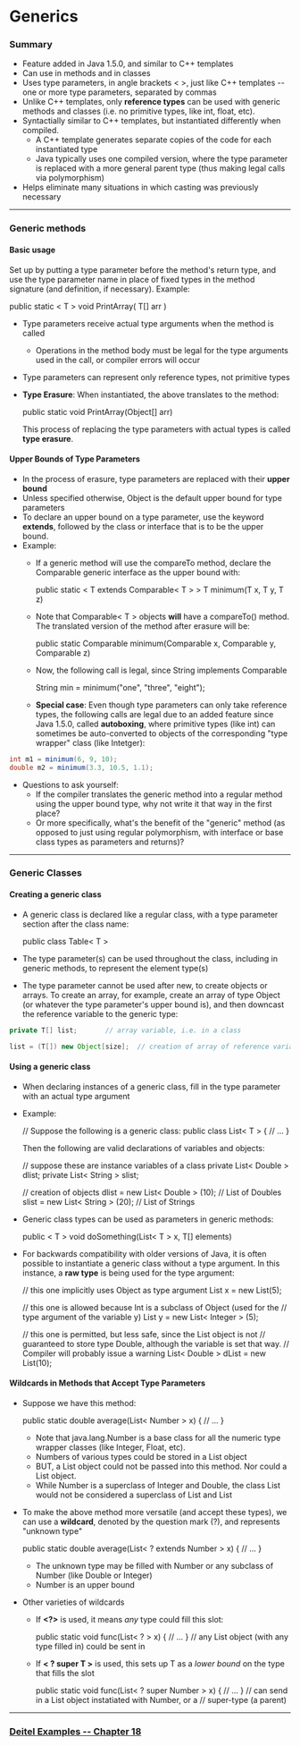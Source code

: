 # Generics

### Summary

-   Feature added in Java 1.5.0, and similar to C++ templates
-   Can use in methods and in classes
-   Uses type parameters, in angle brackets  < >, just like C++ templates -- one or more type parameters, separated by commas
-   Unlike C++ templates, only  **reference types**  can be used with generic methods and classes (i.e. no primitive types, like  int,  float, etc).
-   Syntactially similar to C++ templates, but instantiated differently when compiled.
    -   A C++ template generates separate copies of the code for each instantiated type
    -   Java typically uses one compiled version, where the type parameter is replaced with a more general parent type (thus making legal calls via polymorphism)
-   Helps eliminate many situations in which casting was previously necessary

----------

### Generic methods

#### Basic usage

Set up by putting a type parameter before the method's return type, and use the type parameter name in place of fixed types in the method signature (and definition, if necessary). Example:

 public static < T > void PrintArray( T[] arr )

-   Type parameters receive actual type arguments when the method is called
    -   Operations in the method body must be legal for the type arguments used in the call, or compiler errors will occur
-   Type parameters can represent only reference types, not primitive types
-   **Type Erasure**: When instantiated, the above translates to the method:
    
     public static void PrintArray(Object[] arr)
    
    This process of replacing the type parameters with actual types is called  **type erasure**.

#### Upper Bounds of Type Parameters

-   In the process of erasure, type parameters are replaced with their  **upper bound**
-   Unless specified otherwise,  Object  is the default upper bound for type parameters
-   To declare an upper bound on a type parameter, use the keyword  **extends**, followed by the class or interface that is to be the upper bound.
-   Example:
    -   If a generic method will use the  compareTo  method, declare the  Comparable<T>  generic interface as the upper bound with:
        
          public static < T extends Comparable< T > > T minimum(T x, T y, T z)
         
        
    -   Note that  Comparable< T >  objects  **will**  have a  compareTo()  method.  
        The translated version of the method after erasure will be:
        
          public static Comparable minimum(Comparable x, Comparable y, Comparable z)
         
        
    -   Now, the following call is legal, since  String  implements  Comparable<String>
        
          String min = minimum("one", "three", "eight");
         
        
    -   **Special case**: Even though type parameters can only take reference types, the following calls are legal due to an added feature since Java 1.5.0, called  **autoboxing**, where primitive types (like  int) can sometimes be auto-converted to objects of the corresponding "type wrapper" class (like  Intetger):

```java
int m1 = minimum(6, 9, 10);
double m2 = minimum(3.3, 10.5, 1.1);
```


-   Questions to ask yourself:
    -   If the compiler translates the generic method into a regular method using the upper bound type, why not write it that way in the first place?
    -   Or more specifically, what's the benefit of the "generic" method (as opposed to just using regular polymorphism, with interface or base class types as parameters and returns)?

----------

### Generic Classes

#### Creating a generic class

-   A generic class is declared like a regular class, with a type parameter section after the class name:
    
     public class Table< T >
    
-   The type parameter(s) can be used throughout the class, including in generic methods, to represent the element type(s)
-   The type parameter cannot be used after  new, to create objects or arrays. To create an array, for example, create an array of type  Object  (or whatever the type parameter's upper bound is), and then downcast the reference variable to the generic type:

```java
private T[] list;		// array variable, i.e. in a class

list = (T[]) new Object[size];	// creation of array of reference variables
```


#### Using a generic class

-   When declaring instances of a generic class, fill in the type parameter with an actual type argument
-   Example:
    
     // Suppose the following is a generic class:
     public class List< T > { // ... }
    
    Then the following are valid declarations of variables and objects:
    
     // suppose these are instance variables of a class
     private List< Double > dlist;
     private List< String > slist;
    
     // creation of objects
     dlist = new List< Double > (10);	// List of Doubles
     slist = new List< String > (20);	// List of Strings
    
-   Generic class types can be used as parameters in generic methods:
    
     public < T > void doSomething(List< T > x, T[] elements)
    
-   For backwards compatibility with older versions of Java, it is often possible to instantiate a generic class without a type argument. In this instance, a  **raw type**  is being used for the type argument:
    
     // this one implicitly uses Object as type argument
     List x = new List(5);	
    
     // this one is allowed because Int is a subclass of Object (used for the 
     //  type argument of the variable y)
     List y = new List< Integer > (5);
    
     // this one is permitted, but less safe, since the List object is not
     //  guaranteed to store type Double, although the variable is set that way.
     //  Compiler will probably issue a warning
     List< Double > dList = new List(10);
    

#### Wildcards in Methods that Accept Type Parameters

-   Suppose we have this method:
    
     public static double average(List< Number > x)  { // ... }
    
    -   Note that  java.lang.Number  is a base class for all the numeric type wrapper classes (like  Integer,  Float, etc).
    -   Numbers of various types could be stored in a  List<Number>  object
    -   BUT, a  List<Double>  object could not be passed into this method. Nor could a  List<Integer>  object.
    -   While  Number  is a superclass of  Integer  and  Double, the class  List<Number>  would not be considered a superclass of  List<Double>  and  List<Integer>
-   To make the above method more versatile (and accept these types), we can use a  **wildcard**, denoted by the question mark (?), and represents "unknown type"
    
     
     public static double average(List< ? extends Number > x)  { // ... }
    
    -   The unknown type may be filled with  Number  or any subclass of  Number  (like  Double  or  Integer)
    -   Number  is an upper bound
    
      
    
-   Other varieties of wildcards
    -   If  **<?>**  is used, it means  _any_  type could fill this slot:
        
           public static void func(List< ? > x)  { // ... }
           // any List object (with any type filled in) could be sent in
         
        
    -   If  **< ? super T >**  is used, this sets up  T  as a  _lower bound_  on the type that fills the slot
        
           public static void func(List< ? super Number > x)  { // ... }
           // can send in a List object instatiated with Number, or a
           //  super-type (a parent)
         
        

----------

### [Deitel Examples -- Chapter 18](https://www.cs.fsu.edu/~myers/cop3252/notes/deitel7/ch18/)